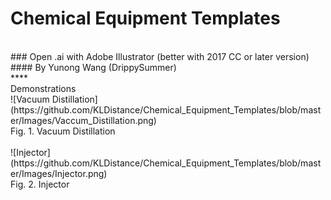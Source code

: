 # Chemical Equipment Templates
<br>
### Open .ai with Adobe Illustrator (better with 2017 CC or later version)<br>
#### By Yunong Wang (DrippySummer)
<br>
****
<br>
Demonstrations<br>
![Vacuum Distillation](https://github.com/KLDistance/Chemical_Equipment_Templates/blob/master/Images/Vaccum_Distillation.png)
<br>Fig. 1. Vacuum Distillation<br>
<br>
![Injector](https://github.com/KLDistance/Chemical_Equipment_Templates/blob/master/Images/Injector.png)
<br>Fig. 2. Injector<br>
